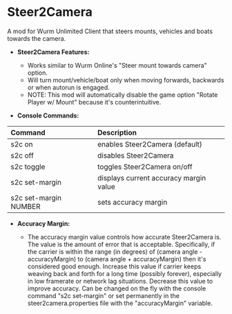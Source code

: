 # Steer2Camera
A mod for Wurm Unlimited Client that steers mounts, vehicles and boats towards the camera.

- **Steer2Camera Features:**

  - Works similar to Wurm Online's "Steer mount towards camera" option.
  - Will turn mount/vehicle/boat only when moving forwards, backwards or when autorun is engaged.
  - NOTE: This mod will automatically disable the game option "Rotate Player w/ Mount" because it's counterintuitive.


- **Console Commands:**

| Command | Description |
| :--- | :--- |
| s2c on | enables Steer2Camera (default) |
| s2c off | disables Steer2Camera |
| s2c toggle | toggles Steer2Camera on/off |
| s2c set-margin | displays current accuracy margin value |
| s2c set-margin NUMBER | sets accuracy margin |


- **Accuracy Margin:**

  - The accuracy margin value controls how accurate Steer2Camera is. The value is the amount of error that is acceptable.  Specifically, if the carrier is within the range (in degrees) of (camera angle - accuracyMargin) to (camera angle + accuracyMargin) then it's considered good enough. Increase this value if carrier keeps weaving back and forth for a long time (possibly forever), especially in low framerate or network lag situations. Decrease this value to improve accuracy. Can be changed on the fly with the console command "s2c set-margin" or set permanently in the steer2camera.properties file with the "accuracyMargin" variable.
